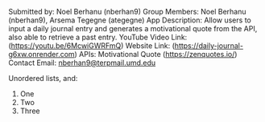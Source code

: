 Submitted by: Noel Berhanu (nberhan9)
Group Members: Noel Berhanu (nberhan9), Arsema Tegegne (ategegne)
App Description: Allow users to input a daily journal entry and generates
a motivational quote from the API, also able to retrieve a past entry.
YouTube Video Link: (https://youtu.be/6McwiGWRFmQ)
Website Link: (https://daily-journal-g6xw.onrender.com)
APIs: Motivational Quote (https://zenquotes.io/)
Contact Email:  nberhan9@terpmail.umd.edu


  Unordered lists, and:
  1. One
  1. Two
  1. Three